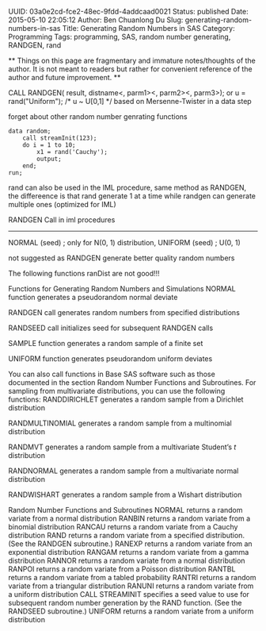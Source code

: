 UUID: 03a0e2cd-fce2-48ec-9fdd-4addcaad0021
Status: published
Date: 2015-05-10 22:05:12
Author: Ben Chuanlong Du
Slug: generating-random-numbers-in-sas
Title: Generating Random Numbers in SAS
Category: Programming
Tags: programming, SAS, random number generating, RANDGEN, rand

**
Things on this page are
fragmentary and immature notes/thoughts of the author.
It is not meant to readers
but rather for convenient reference of the author and future improvement.
**



CALL RANDGEN( result, distname<, parm1><, parm2><, parm3>);
or
   u = rand("Uniform"); /* u ~ U[0,1] */ based on Mersenne-Twister
in a data step

forget about other random number genrating functions

```SAS
data random;
    call streamInit(123);
    do i = 1 to 10;
        x1 = rand('Cauchy');
        output;
    end;
run; 
```




rand can also be used in the IML procedure, 
same method as RANDGEN, the differeence is that rand generate 1 at a time while randgen can generate multiple ones (optimized for IML)

RANDGEN Call
in iml procedures

----------------------------------------------------------------------------
NORMAL (seed) ; only for N(0, 1) distribution, 
UNIFORM (seed) ; U(0, 1)

not suggested as RANDGEN generate better quality random numbers


The following functions ranDist are not good!!!

Functions for Generating Random Numbers and Simulations
NORMAL function
generates a pseudorandom normal deviate

RANDGEN call
generates random numbers from specified distributions

RANDSEED call
initializes seed for subsequent RANDGEN calls

SAMPLE function
generates a random sample of a finite set

UNIFORM function
generates pseudorandom uniform deviates

You can also call functions in Base SAS software such as those documented in the section Random Number Functions and Subroutines.
For sampling from multivariate distributions, you can use the following functions:
RANDDIRICHLET
generates a random sample from a Dirichlet distribution

RANDMULTINOMIAL
generates a random sample from a multinomial distribution

RANDMVT
generates a random sample from a multivariate Student’s $t$ distribution

RANDNORMAL
generates a random sample from a multivariate normal distribution

RANDWISHART
generates a random sample from a Wishart distribution



Random Number Functions and Subroutines
NORMAL
returns a random variate from a normal distribution
RANBIN
returns a random variate from a binomial distribution
RANCAU
returns a random variate from a Cauchy distribution
RAND
returns a random variate from a specified distribution. (See the RANDGEN subroutine.)
RANEXP
returns a random variate from an exponential distribution
RANGAM
returns a random variate from a gamma distribution
RANNOR
returns a random variate from a normal distribution
RANPOI
returns a random variate from a Poisson distribution
RANTBL
returns a random variate from a tabled probability
RANTRI
returns a random variate from a triangular distribution
RANUNI
returns a random variate from a uniform distribution
CALL STREAMINIT
specifies a seed value to use for subsequent random number generation by the RAND function. (See the RANDSEED subroutine.)
UNIFORM
returns a random variate from a uniform distribution
